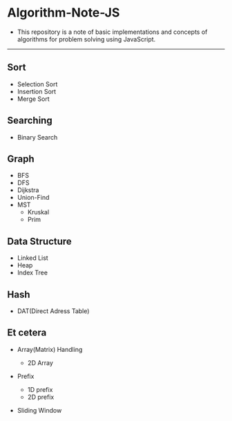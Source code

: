 # Algorithm-Note-JS
 - This repository is a note of basic implementations and concepts of algorithms for problem solving using JavaScript.

 -------------------

## Sort

 - Selection Sort
 - Insertion Sort
 - Merge Sort

## Searching

 - Binary Search

## Graph

 - BFS
 - DFS
 - Dijkstra
 - Union-Find
 - MST
   * Kruskal
   * Prim

## Data Structure

 - Linked List
 - Heap
 - Index Tree

## Hash

 - DAT(Direct Adress Table)

## Et cetera

 - Array(Matrix) Handling
   * 2D Array

 - Prefix
   * 1D prefix
   * 2D prefix

 - Sliding Window

